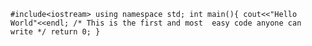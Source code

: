 
`
#include<iostream>
using namespace std;
  int main(){
  cout<<"Hello World"<<endl;
  /* This is the first and most  easy code anyone can write */
  return 0;
  }
`
  
